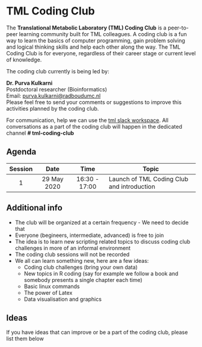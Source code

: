 # TML Coding Club
The **Translational Metabolic Laboratory (TML) Coding Club** is a peer-to-peer learning community built for TML colleagues. A coding club is a fun way to learn the basics of computer programming, gain problem solving and logical thinking skills and help each other along the way. The TML Coding Club is for everyone, regardless of their career stage or current level of knowledge. 

The coding club currently is being led by:

**Dr. Purva Kulkarni**<br/>
Postdoctoral researcher (Bioinformatics)<br/>
Email: purva.kulkarni@radboudumc.nl<br/>
Please feel free to send your comments or suggestions to improve this activities planned by the coding club.

For communication, help we can use the [tml slack workspace](tml-department.slack.com). All conversations as a part of the coding club will happen in the dedicated channel **# tml-coding-club**

## Agenda ##

| Session |     Date    |      Time     | Topic                                      |
|:-------:|:-----------:|:-------------:|--------------------------------------------|
|    1    | 29 May 2020 | 16:30 - 17:00 | Launch of TML Coding Club and introduction |

## Additional info ##

- The club will be organized at a certain frequency - We need to decide that
- Everyone (begineers, intermediate, advanced) is free to join
- The idea is to learn new scripting related topics to discuss coding club challenges in more of an informal environment
- The coding club sessions will not be recorded
- We all can learn something new, here are a few ideas:
	- Coding club challenges (bring your own data)
	- New topics in R coding (say for example we follow a book and somebody presents a single chapter each time)
	- Basic linux commands
	- The power of Latex
	- Data visualisation and graphics
  
  
## Ideas ##
If you have ideas that can improve or be a part of the coding club, please list them below

